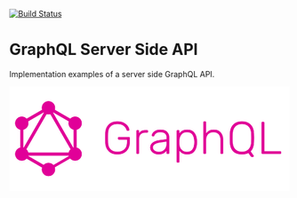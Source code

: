 [![Build Status](https://travis-ci.com/brneto/graphql-api.svg?branch=master)](https://travis-ci.org/brneto/graphql-api)
# GraphQL Server Side API
Implementation examples of a server side GraphQL API.

![graphql-logo](./graphql-logo.png)
